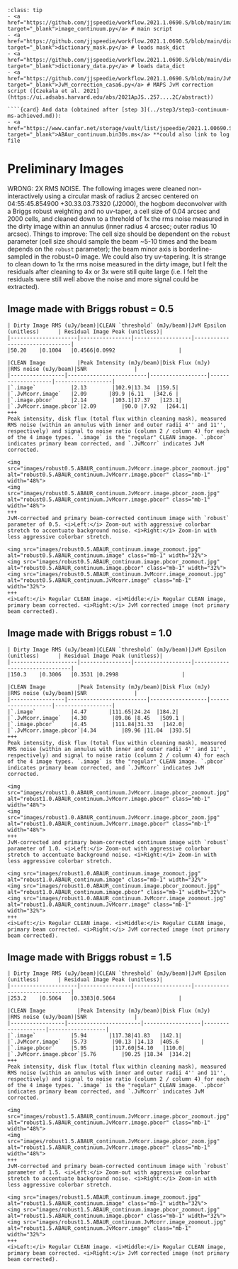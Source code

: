 `````{admonition} Scripts for **Imaging - Continuum**:
:class: tip
- <a href="https://github.com/jjspeedie/workflow.2021.1.0690.S/blob/main/image_continuum.py" target="_blank">image_continuum.py</a> # main script
- <a href="https://github.com/jjspeedie/workflow.2021.1.0690.S/blob/main/dictionary_mask.py" target="_blank">dictionary_mask.py</a> # loads mask_dict
- <a href="https://github.com/jjspeedie/workflow.2021.1.0690.S/blob/main/dictionary_data.py" target="_blank">dictionary_data.py</a> # loads data_dict
- <a href="https://github.com/jjspeedie/workflow.2021.1.0690.S/blob/main/JvM_correction_casa6.py" target="_blank">JvM_correction_casa6.py</a> # MAPS JvM correction script ([Czekala et al. 2021](https://ui.adsabs.harvard.edu/abs/2021ApJS..257....2C/abstract))

````{card} And data (obtained after [step 3](../step3/step3-continuum-ms-achieved.md)):
- <a href="https://www.canfar.net/storage/vault/list/jspeedie/2021.1.00690.S/private/measurement_sets" target="_blank">ABAur_continuum.bin30s.ms</a> **could also link to log file
`````

# Preliminary Images

WRONG: 2X RMS NOISE. The following images were cleaned non-interactively using a circular mask of radius 2 arcsec centered on 04:55:45.854900 +30.33.03.73320 (J2000), the hogbom deconvolver with a Briggs robust weighting and no uv-taper, a cell size of 0.04 arcsec and 2000 cells, and cleaned down to a threhold of 1x the rms noise measured in the dirty image within an annulus (inner radius 4 arcsec; outer radius 10 arcsec).
Things to improve: The cell size should be dependent on the `robust` parameter (cell size should sample the beam ~5-10 times and the beam depends on the `robust` parameter); the beam minor axis is borderline-sampled in the robust=0 image. We could also try uv-tapering. It is strange to clean down to 1x the rms noise measured in the dirty image, but I felt the residuals after cleaning to 4x or 3x were still quite large (i.e. I felt the residuals were still well above the noise and more signal could be extracted).


## Image made with Briggs robust = 0.5

````{card} Key values in imaging process
| Dirty Image RMS (uJy/beam)|CLEAN `threshold` (mJy/beam)|JvM Epsilon (unitless)      | Residual Image Peak (unitless)|
|---------------------|----------------|------------------|-------------------------------|
|50.20    |0.1004   |0.4566|0.0992                    |
````

````{card} Properties of the resulting images
|CLEAN Image          |Peak Intensity (mJy/beam)|Disk Flux (mJy)   |RMS noise (uJy/beam)|SNR               |
|-----------------|-------------------------|------------------|--------------------|------------------|
|`.image`           |2.13        |102.9|13.34  |159.5|
|`.JvMcorr.image`   |2.09       |89.9 |6.11   |342.6 |
|`.image.pbcor`     |2.14        |103.1|17.37   |123.1|
|`.JvMcorr.image.pbcor`|2.09        |90.0 |7.92   |264.1|
+++
Peak intensity, disk flux (total flux within cleaning mask), measured RMS noise (within an annulus with inner and outer radii 4'' and 11'', respectively) and signal to noise ratio (column 2 / column 4) for each of the 4 image types. `.image` is the "regular" CLEAN image. `.pbcor` indicates primary beam corrected, and `.JvMcorr` indicates JvM corrected.
````

````{card}
<img src="images/robust0.5.ABAUR_continuum.JvMcorr.image.pbcor_zoomout.jpg" alt="robust0.5.ABAUR_continuum.JvMcorr.image.pbcor" class="mb-1" width="48%">
<img src="images/robust0.5.ABAUR_continuum.JvMcorr.image.pbcor_zoom.jpg" alt="robust0.5.ABAUR_continuum.JvMcorr.image.pbcor" class="mb-1" width="48%">
+++
JvM-corrected and primary beam-corrected continuum image with `robust` parameter of 0.5. <i>Left:</i> Zoom-out with aggressive colorbar stretch to accentuate background noise. <i>Right:</i> Zoom-in with less aggressive colorbar stretch.
````


````{card}
<img src="images/robust0.5.ABAUR_continuum.image_zoomout.jpg" alt="robust0.5.ABAUR_continuum.image" class="mb-1" width="32%">
<img src="images/robust0.5.ABAUR_continuum.image.pbcor_zoomout.jpg" alt="robust0.5.ABAUR_continuum.image.pbcor" class="mb-1" width="32%">
<img src="images/robust0.5.ABAUR_continuum.JvMcorr.image_zoomout.jpg" alt="robust0.5.ABAUR_continuum.JvMcorr.image" class="mb-1" width="32%">
+++
<i>Left:</i> Regular CLEAN image. <i>Middle:</i> Regular CLEAN image, primary beam corrected. <i>Right:</i> JvM corrected image (not primary beam corrected).
````

## Image made with Briggs robust = 1.0

````{card} Key values in imaging process
| Dirty Image RMS (uJy/beam)|CLEAN `threshold` (mJy/beam)|JvM Epsilon (unitless)      | Residual Image Peak (unitless)|
|---------------------|----------------|------------------|-------------------------------|
|150.3    |0.3006   |0.3531 |0.2998                    |
````


````{card} Properties of the resulting images
|CLEAN Image          |Peak Intensity (mJy/beam)|Disk Flux (mJy)   |RMS noise (uJy/beam)|SNR               |
|-----------------|-------------------------|------------------|--------------------|------------------|
|`.image`           |4.47       |111.65|24.24  |184.2|
|`.JvMcorr.image`   |4.30        |89.86 |8.45   |509.1 |
|`.image.pbcor`     |4.45        |111.84|31.33   |142.0|
|`.JvMcorr.image.pbcor`|4.34        |89.96 |11.04  |393.5|
+++
Peak intensity, disk flux (total flux within cleaning mask), measured RMS noise (within an annulus with inner and outer radii 4'' and 11'', respectively) and signal to noise ratio (column 2 / column 4) for each of the 4 image types. `.image` is the "regular" CLEAN image. `.pbcor` indicates primary beam corrected, and `.JvMcorr` indicates JvM corrected.
````

````{card}
<img src="images/robust1.0.ABAUR_continuum.JvMcorr.image.pbcor_zoomout.jpg" alt="robust1.0.ABAUR_continuum.JvMcorr.image.pbcor" class="mb-1" width="48%">
<img src="images/robust1.0.ABAUR_continuum.JvMcorr.image.pbcor_zoom.jpg" alt="robust1.0.ABAUR_continuum.JvMcorr.image.pbcor" class="mb-1" width="48%">
+++
JvM-corrected and primary beam-corrected continuum image with `robust` parameter of 1.0. <i>Left:</i> Zoom-out with aggressive colorbar stretch to accentuate background noise. <i>Right:</i> Zoom-in with less aggressive colorbar stretch.
````


````{card}
<img src="images/robust1.0.ABAUR_continuum.image_zoomout.jpg" alt="robust1.0.ABAUR_continuum.image" class="mb-1" width="32%">
<img src="images/robust1.0.ABAUR_continuum.image.pbcor_zoomout.jpg" alt="robust1.0.ABAUR_continuum.image.pbcor" class="mb-1" width="32%">
<img src="images/robust1.0.ABAUR_continuum.JvMcorr.image_zoomout.jpg" alt="robust1.0.ABAUR_continuum.JvMcorr.image" class="mb-1" width="32%">
+++
<i>Left:</i> Regular CLEAN image. <i>Middle:</i> Regular CLEAN image, primary beam corrected. <i>Right:</i> JvM corrected image (not primary beam corrected).
````

## Image made with Briggs robust = 1.5

````{card} Key values in imaging process
| Dirty Image RMS (uJy/beam)|CLEAN `threshold` (mJy/beam)|JvM Epsilon (unitless)      | Residual Image Peak (unitless)|
|---------------------|----------------|------------------|-------------------------------|
|253.2    |0.5064   |0.3383|0.5064                    |
````


````{card} Properties of the resulting images
|CLEAN Image          |Peak Intensity (mJy/beam)|Disk Flux (mJy)   |RMS noise (uJy/beam)|SNR               |
|-----------------|-----------------------|------------------|--------------------|------------------|
|`.image`           |5.94       |117.38|41.83   |142.1|
|`.JvMcorr.image`   |5.73        |90.13 |14.13  |405.6       |
|`.image.pbcor`     |5.95        |117.60|54.10   |110.0|
|`.JvMcorr.image.pbcor`|5.76        |90.25 |18.34  |314.2|
+++
Peak intensity, disk flux (total flux within cleaning mask), measured RMS noise (within an annulus with inner and outer radii 4'' and 11'', respectively) and signal to noise ratio (column 2 / column 4) for each of the 4 image types. `.image` is the "regular" CLEAN image. `.pbcor` indicates primary beam corrected, and `.JvMcorr` indicates JvM corrected.
````

````{card}
<img src="images/robust1.5.ABAUR_continuum.JvMcorr.image.pbcor_zoomout.jpg" alt="robust1.5.ABAUR_continuum.JvMcorr.image.pbcor" class="mb-1" width="48%">
<img src="images/robust1.5.ABAUR_continuum.JvMcorr.image.pbcor_zoom.jpg" alt="robust1.5.ABAUR_continuum.JvMcorr.image.pbcor" class="mb-1" width="48%">
+++
JvM-corrected and primary beam-corrected continuum image with `robust` parameter of 1.5. <i>Left:</i> Zoom-out with aggressive colorbar stretch to accentuate background noise. <i>Right:</i> Zoom-in with less aggressive colorbar stretch.
````


````{card}
<img src="images/robust1.5.ABAUR_continuum.image_zoomout.jpg" alt="robust1.5.ABAUR_continuum.image" class="mb-1" width="32%">
<img src="images/robust1.5.ABAUR_continuum.image.pbcor_zoomout.jpg" alt="robust1.5.ABAUR_continuum.image.pbcor" class="mb-1" width="32%">
<img src="images/robust1.5.ABAUR_continuum.JvMcorr.image_zoomout.jpg" alt="robust1.5.ABAUR_continuum.JvMcorr.image" class="mb-1" width="32%">
+++
<i>Left:</i> Regular CLEAN image. <i>Middle:</i> Regular CLEAN image, primary beam corrected. <i>Right:</i> JvM corrected image (not primary beam corrected).
````










#
